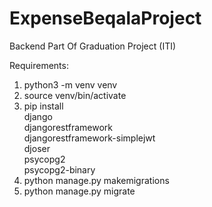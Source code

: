 # ExpenseBeqalaProject
Backend Part Of Graduation Project (ITI)

Requirements:

1. python3 -m venv venv
2. source venv/bin/activate
3. pip install <br /> django
               <br /> djangorestframework
               <br /> djangorestframework-simplejwt
               <br /> djoser 
               <br /> psycopg2 
               <br /> psycopg2-binary
4. python manage.py makemigrations
5. python manage.py migrate
